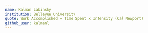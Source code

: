 ```yaml
---
name: Kalman Labinsky
institution: Bellevue University
quote: Work Accomplished = Time Spent x Intensity (Cal Newport)
github_user: kalmanl
---
```

